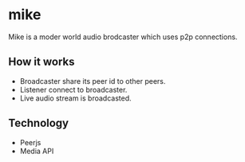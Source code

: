 # mike

Mike is a moder world audio brodcaster which uses p2p connections.

## How it works
- Broadcaster share its peer id to other peers.
- Listener connect to broadcaster.
- Live audio stream is broadcasted.

## Technology
- Peerjs
- Media API
